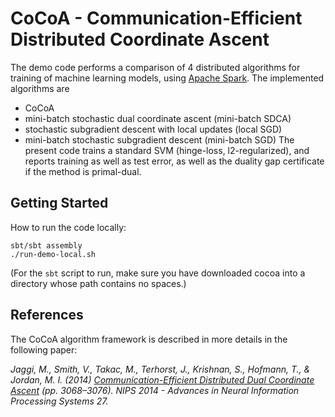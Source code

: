 # CoCoA - Communication-Efficient Distributed Coordinate Ascent

The demo code performs a comparison of 4 distributed algorithms for training of machine learning models, using [Apache Spark](http://mspark.apache.org/). The implemented algorithms are
 - CoCoA
 - mini-batch stochastic dual coordinate ascent (mini-batch SDCA)
 - stochastic subgradient descent with local updates (local SGD)
 - mini-batch stochastic subgradient descent (mini-batch SGD)
The present code trains a standard SVM (hinge-loss, l2-regularized), and reports training as well as test error, as well as the duality gap certificate if the method is primal-dual.

## Getting Started
How to run the code locally:

```
sbt/sbt assembly
./run-demo-local.sh
```

(For the `sbt` script to run, make sure you have downloaded cocoa into a directory whose path contains no spaces.)

## References
The CoCoA algorithm framework is described in more details in the following paper:

_Jaggi, M., Smith, V., Takac, M., Terhorst, J., Krishnan, S., Hofmann, T., & Jordan, M. I. (2014) [Communication-Efficient Distributed Dual Coordinate Ascent](http://papers.nips.cc/paper/5599-communication-efficient-distributed-dual-coordinate-ascent) (pp. 3068–3076). NIPS 2014 - Advances in Neural Information Processing Systems 27._
